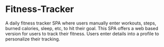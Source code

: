 # Fitness-Tracker
A daily fitness tracker SPA where users manually enter workouts, steps, burned calories, sleep, etc, to hit their goal. This SPA offers a web based version for users to track their fitness. Users enter details into a profile to personalize their tracking.
